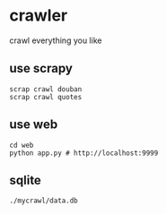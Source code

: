 # crawler
crawl everything you like

## use scrapy
```
scrap crawl douban
scrap crawl quotes
```

## use web
```
cd web
python app.py # http://localhost:9999
```

## sqlite
```
./mycrawl/data.db
```
